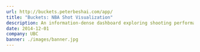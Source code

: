 ```yaml
---
url: http://buckets.peterbeshai.com/app/
title: "Buckets: NBA Shot Visualization"
description: An information-dense dashboard exploring shooting performance in the NBA from a variety of visual perspectives.
date: 2014-12-01
company: UBC
banner: ./images/banner.jpg
---
```


